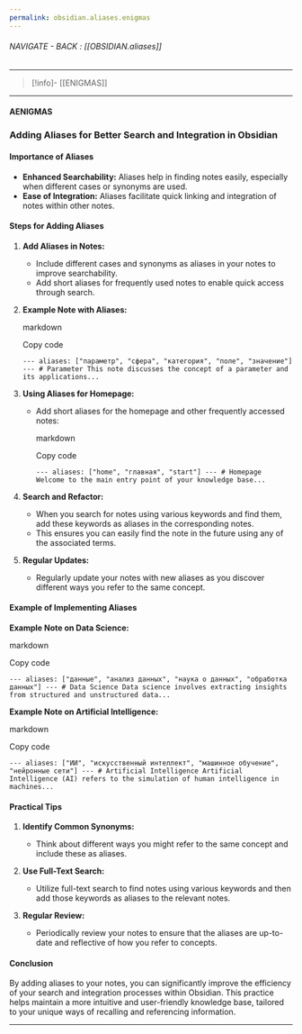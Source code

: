 ```yaml
---
permalink: obsidian.aliases.enigmas
---
```


###### NAVIGATE - BACK :  [[OBSIDIAN.aliases]]
----
>[!info]- [[ENIGMAS]]
-----
#### AENIGMAS


### Adding Aliases for Better Search and Integration in Obsidian

#### Importance of Aliases

- **Enhanced Searchability:** Aliases help in finding notes easily, especially when different cases or synonyms are used.
- **Ease of Integration:** Aliases facilitate quick linking and integration of notes within other notes.

#### Steps for Adding Aliases

1. **Add Aliases in Notes:**
    
    - Include different cases and synonyms as aliases in your notes to improve searchability.
    - Add short aliases for frequently used notes to enable quick access through search.
2. **Example Note with Aliases:**
    
    markdown
    
    Copy code
    
    `--- aliases: ["параметр", "сфера", "категория", "поле", "значение"] --- # Parameter This note discusses the concept of a parameter and its applications...`
    
3. **Using Aliases for Homepage:**
    
    - Add short aliases for the homepage and other frequently accessed notes:
        
        markdown
        
        Copy code
        
        `--- aliases: ["home", "главная", "start"] --- # Homepage Welcome to the main entry point of your knowledge base...`
        
4. **Search and Refactor:**
    
    - When you search for notes using various keywords and find them, add these keywords as aliases in the corresponding notes.
    - This ensures you can easily find the note in the future using any of the associated terms.
5. **Regular Updates:**
    
    - Regularly update your notes with new aliases as you discover different ways you refer to the same concept.

#### Example of Implementing Aliases

**Example Note on Data Science:**

markdown

Copy code

`--- aliases: ["данные", "анализ данных", "наука о данных", "обработка данных"] --- # Data Science Data science involves extracting insights from structured and unstructured data...`

**Example Note on Artificial Intelligence:**

markdown

Copy code

`--- aliases: ["ИИ", "искусственный интеллект", "машинное обучение", "нейронные сети"] --- # Artificial Intelligence Artificial Intelligence (AI) refers to the simulation of human intelligence in machines...`

#### Practical Tips

1. **Identify Common Synonyms:**
    
    - Think about different ways you might refer to the same concept and include these as aliases.
2. **Use Full-Text Search:**
    
    - Utilize full-text search to find notes using various keywords and then add those keywords as aliases to the relevant notes.
3. **Regular Review:**
    
    - Periodically review your notes to ensure that the aliases are up-to-date and reflective of how you refer to concepts.

#### Conclusion

By adding aliases to your notes, you can significantly improve the efficiency of your search and integration processes within Obsidian. This practice helps maintain a more intuitive and user-friendly knowledge base, tailored to your unique ways of recalling and referencing information.


------
